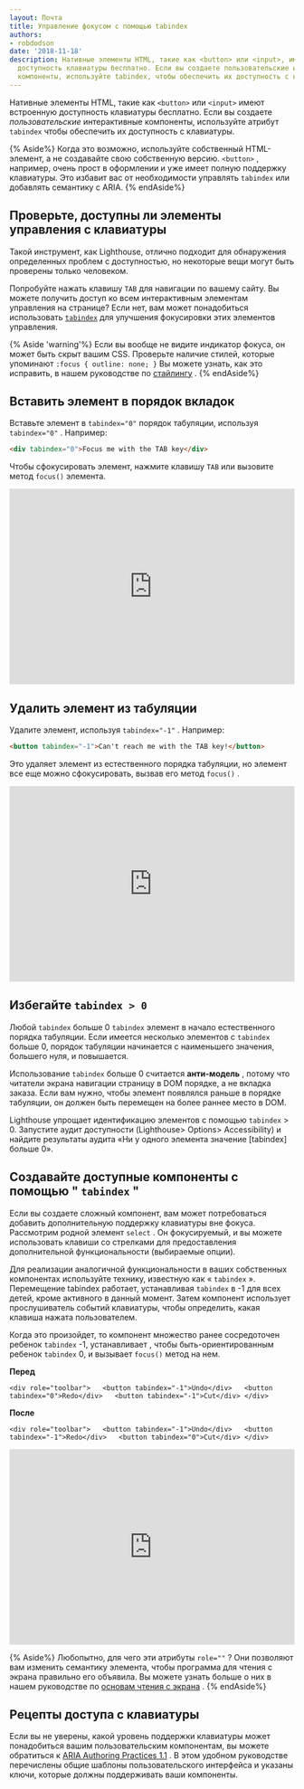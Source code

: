 ```yaml
---
layout: Почта
title: Управление фокусом с помощью tabindex
authors:
- robdodson
date: '2018-11-18'
description: Нативные элементы HTML, такие как <button> или <input>, имеют встроенную
  доступность клавиатуры бесплатно. Если вы создаете пользовательские интерактивные
  компоненты, используйте tabindex, чтобы обеспечить их доступность с клавиатуры.
---
```


Нативные элементы HTML, такие как `<button>` или `<input>` имеют встроенную доступность клавиатуры бесплатно. Если вы создаете *пользовательские* интерактивные компоненты, используйте атрибут `tabindex` чтобы обеспечить их доступность с клавиатуры.

{% Aside%} Когда это возможно, используйте собственный HTML-элемент, а не создавайте свою собственную версию. `<button>` , например, очень прост в оформлении и уже имеет полную поддержку клавиатуры. Это избавит вас от необходимости управлять `tabindex` или добавлять семантику с ARIA. {% endAside%}

## Проверьте, доступны ли элементы управления с клавиатуры

Такой инструмент, как Lighthouse, отлично подходит для обнаружения определенных проблем с доступностью, но некоторые вещи могут быть проверены только человеком.

Попробуйте нажать клавишу `TAB` для навигации по вашему сайту. Вы можете получить доступ ко всем интерактивным элементам управления на странице? Если нет, вам может понадобиться использовать [`tabindex`](https://developer.mozilla.org/en-US/docs/Web/HTML/Global_attributes/tabindex) для улучшения фокусировки этих элементов управления.

{% Aside 'warning'%} Если вы вообще не видите индикатор фокуса, он может быть скрыт вашим CSS. Проверьте наличие стилей, которые упоминают `:focus { outline: none; }` Вы можете узнать, как это исправить, в нашем руководстве по [стайлингу](/style-focus) . {% endAside%}

## Вставить элемент в порядок вкладок

Вставьте элемент в `tabindex="0"` порядок табуляции, используя `tabindex="0"` . Например:

```html
<div tabindex="0">Focus me with the TAB key</div>
```

Чтобы сфокусировать элемент, нажмите клавишу `TAB` или вызовите метод `focus()` элемента.

<div class="glitch-embed-wrap" style="height: 346px; width: 100%;">
  <iframe src="https://glitch.com/embed/#!/embed/tabindex-zero?path=index.html&previewSize=100&attributionHidden=true" alt="tabindex-zero on Glitch" style="height: 100%; width: 100%; border: 0;">
  </iframe>
</div>

## Удалить элемент из табуляции

Удалите элемент, используя `tabindex="-1"` . Например:

```html
<button tabindex="-1">Can't reach me with the TAB key!</button>
```

Это удаляет элемент из естественного порядка табуляции, но элемент все еще можно сфокусировать, вызвав его метод `focus()` .

<div class="glitch-embed-wrap" style="height: 346px; width: 100%;">
  <iframe src="https://glitch.com/embed/#!/embed/tabindex-negative-one?path=index.html&previewSize=100&attributionHidden=true" alt="tabindex-negative-one on Glitch" style="height: 100%; width: 100%; border: 0;">
  </iframe>
</div>

## Избегайте `tabindex > 0`

Любой `tabindex` больше 0 `tabindex` элемент в начало естественного порядка табуляции. Если имеется несколько элементов с `tabindex` больше 0, порядок табуляции начинается с наименьшего значения, большего нуля, и повышается.

Использование `tabindex` больше 0 считается **анти-модель** , потому что читатели экрана навигации страницу в DOM порядке, а не вкладка заказа. Если вам нужно, чтобы элемент появлялся раньше в порядке табуляции, он должен быть перемещен на более раннее место в DOM.

Lighthouse упрощает идентификацию элементов с помощью `tabindex` > 0. Запустите аудит доступности (Lighthouse> Options> Accessibility) и найдите результаты аудита «Ни у одного элемента значение [tabindex] больше 0».

## Создавайте доступные компоненты с помощью " `tabindex` "

Если вы создаете сложный компонент, вам может потребоваться добавить дополнительную поддержку клавиатуры вне фокуса. Рассмотрим родной элемент `select` . Он фокусируемый, и вы можете использовать клавиши со стрелками для предоставления дополнительной функциональности (выбираемые опции).

Для реализации аналогичной функциональности в ваших собственных компонентах используйте технику, известную как « `tabindex` ». Перемещение tabindex работает, устанавливая `tabindex` в -1 для всех детей, кроме активного в данный момент. Затем компонент использует прослушиватель событий клавиатуры, чтобы определить, какая клавиша нажата пользователем.

Когда это произойдет, то компонент множество ранее сосредоточен ребенок `tabindex` -1, устанавливает , чтобы быть-ориентированным ребенок `tabindex` 0, и вызывает `focus()` метод на нем.

**Перед**

```html/2-3
<div role="toolbar">   <button tabindex="-1">Undo</div>   <button tabindex="0">Redo</div>   <button tabindex="-1">Cut</div> </div>
```

**После**

```html/2-3
<div role="toolbar">   <button tabindex="-1">Undo</div>   <button tabindex="-1">Redo</div>   <button tabindex="0">Cut</div> </div>
```

<div class="glitch-embed-wrap" style="height: 346px; width: 100%;">
  <iframe src="https://glitch.com/embed/#!/embed/roving-tabindex?path=index.html&previewSize=100&attributionHidden=true" alt="tabindex-negative-one on Glitch" style="height: 100%; width: 100%; border: 0;">
  </iframe>
</div>

{% Aside%} Любопытно, для чего эти атрибуты `role=""` ? Они позволяют вам изменить семантику элемента, чтобы программа для чтения с экрана правильно его объявила. Вы можете узнать больше о них в нашем руководстве по [основам чтения с экрана](/semantics-and-screen-readers) . {% endAside%}

## Рецепты доступа с клавиатуры

Если вы не уверены, какой уровень поддержки клавиатуры может понадобиться вашим пользовательским компонентам, вы можете обратиться к [ARIA Authoring Practices 1.1](https://www.w3.org/TR/wai-aria-practices-1.1/) . В этом удобном руководстве перечислены общие шаблоны пользовательского интерфейса и указаны ключи, которые должны поддерживать ваши компоненты.
